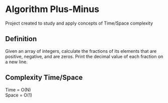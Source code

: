 # Algorithm Plus-Minus
Project created to study and apply concepts of Time/Space complexity

## Definition
Given an array of integers, calculate the fractions of its elements that are positive, negative, and are zeros.
Print the decimal value of each fraction on a new line.

## Complexity Time/Space
Time = O(N)  
Space = O(1)
